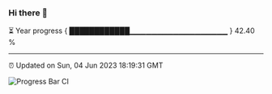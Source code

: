 ### Hi there 👋

⏳ Year progress { ████████████▁▁▁▁▁▁▁▁▁▁▁▁▁▁▁▁▁▁ } 42.40 %

---

⏰ Updated on Sun, 04 Jun 2023 18:19:31 GMT

![Progress Bar CI](https://github.com/JuvenileQ/Progress-Bar-CI/workflows/main/badge.svg)

